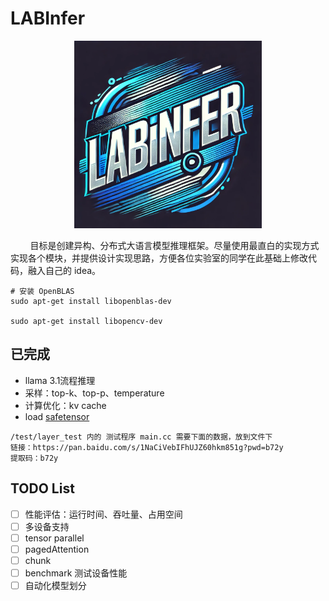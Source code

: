 # LABInfer
<p align="center">
  <img src="./assets/logo.png" width="300" alt="LABINFER">
</p>
&nbsp;&nbsp;&nbsp;&nbsp;&nbsp;&nbsp;&nbsp;&nbsp;目标是创建异构、分布式大语言模型推理框架。尽量使用最直白的实现方式实现各个模块，并提供设计实现思路，方便各位实验室的同学在此基础上修改代码，融入自己的 idea。

```
# 安装 OpenBLAS
sudo apt-get install libopenblas-dev

sudo apt-get install libopencv-dev
```


## 已完成
- llama 3.1流程推理
- 采样：top-k、top-p、temperature
- 计算优化：kv cache
- load [safetensor]([https://github.com/syoyo/safetensors-cpp)


```
/test/layer_test 内的 测试程序 main.cc 需要下面的数据，放到文件下
链接：https://pan.baidu.com/s/1NaCiVebIFhUJZ60hkm851g?pwd=b72y 
提取码：b72y 
```

## TODO List
- [ ] 性能评估：运行时间、吞吐量、占用空间
- [ ] 多设备支持
- [ ] tensor parallel
- [ ] pagedAttention
- [ ] chunk
- [ ] benchmark 测试设备性能
- [ ] 自动化模型划分
